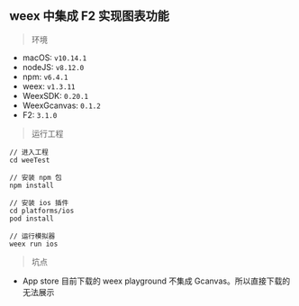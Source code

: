 ## weex 中集成 F2 实现图表功能
> 环境
- macOS: `v10.14.1`
- nodeJS: `v8.12.0`
- npm: `v6.4.1`
- weex: `v1.3.11`
- WeexSDK: `0.20.1`
- WeexGcanvas: `0.1.2`
- F2: `3.1.0`

> 运行工程

```
// 进入工程
cd weeTest

// 安装 npm 包
npm install

// 安装 ios 插件
cd platforms/ios
pod install

// 运行模拟器
weex run ios
```

> 坑点
- App store 目前下载的 weex playground 不集成 Gcanvas。所以直接下载的无法展示
